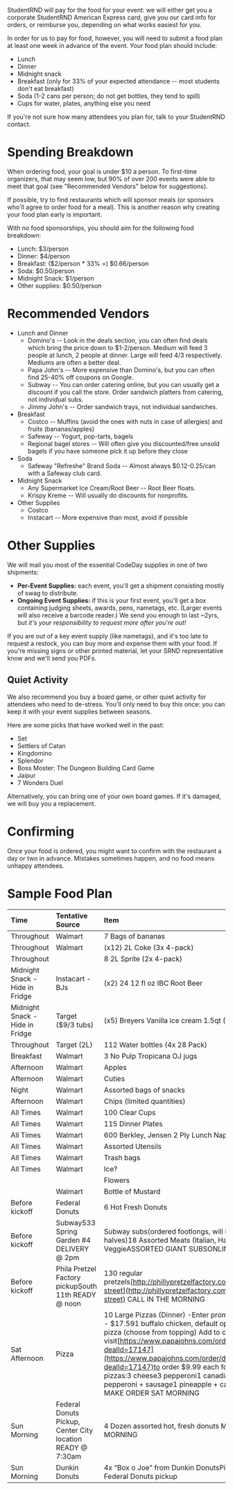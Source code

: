 StudentRND will pay for the food for your event: we will either get you a corporate StudentRND American Express card, give you our card info for orders, or reimburse you, depending on what works easiest for you.

In order for us to pay for food, however, you will need to submit a food plan at least one week in advance of the event. Your food plan should include:

* Lunch
* Dinner
* Midnight snack
* Breakfast \(only for 33% of your expected attendance -- most students don't eat breakfast\)
* Soda \(1-2 cans per person; do not get bottles, they tend to spill\)
* Cups for water,  plates, anything else you need

If you're not sure how many attendees you plan for, talk to your StudentRND contact.

# Spending Breakdown

When ordering food, your goal is under $10 a person. To first-time organizers, that may seem low, but 90% of over 200 events were able to meet that goal \(see "Recommended Vendors" below for suggestions\).

If possible, try to find restaurants which will sponsor meals \(or sponsors who'll agree to order food for a meal\). This is another reason why creating your food plan early is important.

With no food sponsorships, you should aim for the following food breakdown:

* Lunch: $3/person
* Dinner: $4/person
* Breakfast: \($2/person \* 33% =\) $0.66/person
* Soda: $0.50/person
* Midnight Snack: $1/person
* Other supplies: $0.50/person

# Recommended Vendors

* Lunch and Dinner
  * Domino's -- Look in the deals section, you can often find deals which bring the price down to $1-2/person. Medium will feed 3 people at lunch, 2 people at dinner. Large will feed 4/3 respectively. Mediums are often a better deal.
  * Papa John's -- More expensive than Domino's, but you can often find 25-40% off coupons on Google.
  * Subway -- You can order catering online, but you can usually get a discount if you call the store. Order sandwich platters from catering, not individual subs.
  * Jimmy John's -- Order sandwich trays, not individual sandwiches.
* Breakfast
  * Costco -- Muffins \(avoid the ones with nuts in case of allergies\) and fruits \(bananas/apples\)
  * Safeway -- Yogurt, pop-tarts, bagels
  * Regional bagel stores -- Will often give you discounted/free unsold bagels if you have someone pick it up before they close
* Soda
  * Safeway "Refreshe" Brand Soda -- Almost always $0.12-0.25/can with a Safeway club card.
* Midnight Snack
  * Any Supermarket Ice Cream/Root Beer -- Root Beer floats.
  * Krispy Kreme -- Will usually do discounts for nonprofits.
* Other Supplies
  * Costco
  * Instacart -- More expensive than most, avoid if possible

# Other Supplies

We will mail you most of the essential CodeDay supplies in one of two shipments:

- **Per-Event Supplies:** each event, you'll get a shipment consisting mostly of swag to distribute.
- **Ongoing Event Supplies:** if this is your first event, you'll get a box containing judging sheets, awards, pens, nametags, etc. (Larger events will also receive a barcode reader.) We send you enough to last ~2yrs, but _it's your responsibility to request more after you're out!_

If you are out of a key event supply (like nametags), and it's too late to request a restock, you can buy more and expense them with your food. If you're missing signs or other printed material, let your SRND representative know and we'll send you PDFs.

## Quiet Activity

We also recommend you buy a board game, or other quiet activity for attendees who need to de-stress. You'll only need to buy this once: you can keep it with your event supplies between seasons.

Here are some picks that have worked well in the past:

- Set
- Settlers of Catan
- Kingdomino
- Splendor
- Boss Moster: The Dungeon Building Card Game
- Jaipur
- 7 Wonders Duel

Alternatively, you can bring one of your own board games. If it's damaged, we will buy you a replacement.

# Confirming

Once your food is ordered, you might want to confirm with the restaurant a day or two in advance. Mistakes sometimes happen, and no food means unhappy attendees.

# Sample Food Plan

| **Time** | **Tentative Source** | **Item** | **Cost** |
| :--- | :--- | :--- | :--- |
| Throughout | Walmart | 7 Bags of bananas | $11.85 |
| Throughout | Walmart | \(x12\) 2L Coke \(3x 4-pack\) | $21.87 |
| Throughout |  | 8 2L Sprite \(2x 4-pack\) | $13.58 |
| Midnight Snack - Hide in Fridge | Instacart - BJs | \(x2\) 24 12 fl oz IBC Root Beer | $25.38 |
| Midnight Snack - Hide in Fridge | Target \($9/3 tubs\) | \(x5\) Breyers Vanilla ice cream 1.5qt \($3.89\) | $19.45 |
| Throughout | Target \(2L\) | 112 Water bottles \(4x 28 Pack\) | $29.16 |
| Breakfast | Walmart | 3 No Pulp Tropicana OJ jugs | $21.87 |
| Afternoon | Walmart | Apples | ~ $8 |
| Afternoon | Walmart | Cuties | ~ $8 |
| Night | Walmart | Assorted bags of snacks | ~ $18 |
| Afternoon | Walmart | Chips \(limited quantities\) | ~ $10 |
| All Times | Walmart | 100 Clear Cups | $9.69 |
| All Times | Walmart | 115 Dinner Plates | $16.99 |
| All Times | Walmart | 600 Berkley, Jensen 2 Ply Lunch Napkins | $9.69 |
| All Times | Walmart | Assorted Utensils | $10 |
| All Times | Walmart | Trash bags | ~ $8 |
| All Times | Walmart | Ice? | ~ $5 |
|  |  | Flowers | Under $10 |
|  | Walmart | Bottle of Mustard | $2 |
| Before kickoff | Federal Donuts | 6 Hot Fresh Donuts | 0 |
| Before kickoff | Subway533 Spring Garden \#4 DELIVERY @ 2pm | Subway subs\(ordered footlongs, will be cut in halves\)18 Assorted Meats \(Italian, Ham, BLT, etc?\)8 VeggieASSORTED GIANT SUBSONLINE | Under $170    |
| Before kickoff | Phila Pretzel Factory pickupSouth 11th READY @ noon | 130 regular pretzels[http://phillypretzelfactory.com/locations/11th-street](http://phillypretzelfactory.com/locations/11th-street) CALL IN THE MORNING | $34Actual: $48  |
| Sat Afternoon | Pizza | 10 Large Pizzas \(Dinner\) -Enter promo code P1BOGO - $17.591 buffalo chicken, default options1 pepperoni pizza \(choose from topping\) Add to cart, then visit[https://www.papajohns.com/order/dealbuilder?dealId=17147](https://www.papajohns.com/order/dealbuilder?dealId=17147)to order $9.99 each for up to 5 toppings pizzas:3 cheese3 pepperoni1 canadian bacon + pepperoni + sausage1 pineapple + canadian bacon MAKE ORDER SAT MORNING | $105.20 $116.86\(after tax\)\(pending\) |
| Sun Morning | Federal Donuts Pickup, Center City location READY @ 7:30am | 4 Dozen assorted hot, fresh donuts   MAKE ORDER SUN MORNING | ~ $44 |
| Sun Morning | Dunkin Donuts | 4x “Box o Joe” from Dunkin DonutsPick up after Federal Donuts pickup | ~ $16 |
